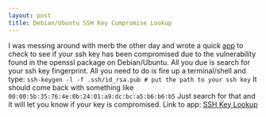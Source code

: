 ```yaml
--- 
layout: post
title: Debian/Ubuntu SSH Key Compromise Lookup
---
```

I was messing around with merb the other day and wrote a quick [app](http://ssh.r00tshell.com/) to check to see if your ssh key has been compromised due to the vulnerability found in the openssl package on Debian/Ubuntu. All you due is search for your ssh key fingerprint. All you need to do is fire up a terminal/shell and type:
`ssh-keygen -l -f .ssh/id_rsa.pub # put the path to your ssh key`
It should come back with something like
`00:00:5b:35:76:4e:0b:24:01:a9:dc:bc:a5:b6:b6:b5`
Just search for that and it will let you know if your key is compromised. Link to app: [SSH Key Lookup](http://ssh.r00tshell.com/)
